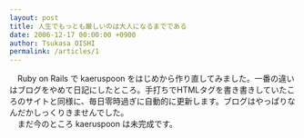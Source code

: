 ```yaml
---
layout: post
title: 人生でもっとも厳しいのは大人になるまでである
date: 2006-12-17 00:00:00 +0900
author: Tsukasa OISHI
permalink: /articles/1
---
```



　Ruby on Rails で kaeruspoon をはじめから作り直してみました。一番の違いはブログをやめて日記にしたところ。手打ちでHTMLタグを書き書きしていたころのサイトと同様に、毎日零時過ぎに自動的に更新します。ブログはやっぱりなんだかしっくりきませんでした。  
　まだ今のところ kaeruspoon は未完成です。  

